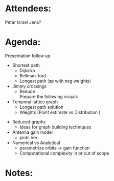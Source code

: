 
# Attendees:
Petar
Israel
Jens?

# Agenda:
Presentation follow up
- Shortest path 
	- Dijkstra
	- Bellman-ford
	- Longest path (sp with neg weights)
- Jimmy crossings
	- Reduce  
Prepare the following visuals
- Temporal lattice graph
	- Longest path solution
	- Weights (Point estimate vs Distribution )
* Reduced graphs
	* Ideas for graph building techniques
* Antenna gain model
	* plots her
* Numerical vs Analytical
	* parametrize orbits -> gain function
	* Computational complexity in or out of scope
# Notes:
